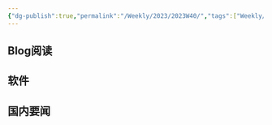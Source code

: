 ```yaml
---
{"dg-publish":true,"permalink":"/Weekly/2023/2023W40/","tags":["Weekly/2023/W28"],"noteIcon":""}
---
```



## Blog阅读


## 软件



## 国内要闻

